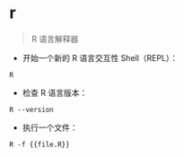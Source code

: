 # r

> R 语言解释器

- 开始一个新的 R 语言交互性 Shell（REPL）：

`R`

- 检查 R 语言版本：

`R --version`

- 执行一个文件：

`R -f {{file.R}}`

[#]: contributors: ([王兴宇]，[Finder])